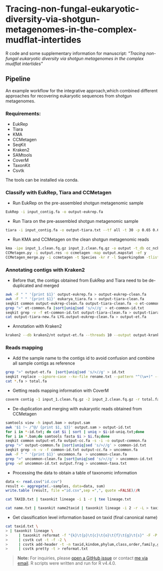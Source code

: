# Tracing-non-fungal-eukaryotic-diversity-via-shotgun-metagenomes-in-the-complex-mudflat-intertides

R code and some supplementary information for manuscript:
*"Tracing non-fungal eukaryotic diversity via shotgun metagenomes in the complex mudflat intertides"*

## Pipeline

An example workflow for the integrative approach,which combined different approaches for recovering eukaryotic sequences from shotgun metagenomes.

### Requirements:
* EukRep
* Tiara
* KMA
* CCMetagen
* SeqKit
* Kraken2
* SAMtools
* CoverM
* TaxonKit
* Csvtk

The tools can be installed via conda.

### Classify with EukRep, Tiara and CCMetagen

* Run EukRep on the pre-assembled shotgun metagenomic sample
```bash
EukRep -i input_contig.fa -o output-eukrep.fa
```
* Run Tiara on the pre-assembled shotgun metagenomic sample
```bash
tiara -i input_contig.fa -o output-tiara.txt --tf all -t 30 -p 0.65 0.60 --probabilities
```
* Run KMA and CCMetagen on the clean shotgun metagenomic reads
```bash
kma -ipe input_1.clean.fq.gz input_2.clean.fq.gz -o output -t_db cc_ncbi_nt/ncbi_nt_no_env_11jun2019 -t 4 -1t1 -mem_mode -and -apm f -ef
CCMetagen.py -i output.res -o ccmetagen -map output.mapstat -ef y
CCMetagen_merge.py -i ccmetagen -t Species -kr r -l Superkingdom -tlist Bacteria,Archaea,Virus -o output_cc.csv
```

### Annotating contigs with Kraken2

* Before that, the contigs obtained from EukRep and Tiara need to be de-duplicated and merged
```bash
awk -F " " '{print $1}' output-eukrep.fa > output-eukrep-clean.fa
awk -F " " '{print $1}' eukarya_tiara.fa > output-tiara-clean.fa
seqkit common output-eukrep-clean.fa output-tiara-clean.fa -o et-common.fa
grep ">" et-common.fa |sort|uniq|sed 's/>//g' > et-common-id.txt
seqkit grep -v -f et-common-id.txt output-tiara-clean.fa > output-tiara-new.fa
cat output-tiara-new.fa LYG.output-eukrep-clean.fa > output-et.fa
```
* Annotation with Kraken2
```bash
kraken2 --db kraken2/nt output-et.fa --threads 10 --output output-kranken2.txt  --memory-mapping --report output-kreport.txt --use-mpa-style --use-names sort
```

### Reads mapping

* Add the sample name to the contigs id to avoid confusion and combine all sample contigs as reference
```bash
grep ">" output-et.fa  |sort|uniq|sed 's/>//g' > id.txt
seqkit replace --ignore-case --kv-file rename.txt --pattern "^(\w+)" --replacement "{kv}" output-et.fa -o output-et-new.fa
cat *.fa > total.fa
```
* Getting reads mapping information with CoverM
```bash
coverm contig -1 input_1.clean.fq.gz -2 input_2.clean.fq.gz -r total.fa -p bwa-mem --min-read-percent-identity 95 --min-read-aligned-percent 90 -m count --min-covered-fraction 0 -t 20 --bam-file-cache-directory /coverm --discard-unmapped -o coverm.tsv
```
* De-duplication and merging with eukaryotic reads obtained from CCMetagen
```bash
samtools view -h input.bam > output.sam
awk '$1 !~ /^@/ {print $1, $3}' output.sam > output-id.txt
for i in *-id.txt; do cat $i | sort | uniq > $i-id-uniq.txt;done
for i in *.bam;do samtools fasta $i > $i.fa;done
seqkit common output-et.fa output-cc.fa -s -i -o output-common.fa
grep ">" output-common.fa |sort|uniq|sed 's/>//g' > common-id.txt
seqkit grep -n -v -f common-id.txt output-cc.fa > uncommon.fa
awk -F " " '{print $1}' uncommon.fa  > uncommon-clean.fa
grep ">" uncommon-clean.fa |sort|uniq|sed 's/>//g' > uncommon-id.txt
grep -wf uncommon-id.txt output.frag > uncommon-taxa.txt
```
* Processing the data to obtain a table of taxonomic information
```R
data <- read.csv("id.csv")
result <- aggregate(.~samples, data=data, sum)
write.table (result, file ="id.csv",sep =",", quote =FALSE)//R
```
```bash
cat TAXID.txt | taxonkit lineage -i 1 -r | tee lineage.txt
```
```bash
cat name.txt | taxonkit name2taxid | taxonkit lineage -i 2 -r -L > taxid.txt
```
* Get classification level information based on taxid (final canonical name)
```bash
cat taxid.txt \
> | taxonkit lineage \
>     | taxonkit reformat -f "{k}\t{p}\t{c}\t{o}\t{f}\t{g}\t{s}" -F -P \
>     | csvtk cut -t -f -2 \
>     | csvtk add-header -t -n taxid,kindom,phylum,class,order,family,genus,species \
>     | csvtk pretty -t > reformat.txt
```
> **Note:** For inquiries, please [open a GitHub issue](https://github.com/HeHan-hub/Tracing-non-fungal-eukaryotic-diversity-via-shotgun-metagenomes-in-the-complex-mudflat-intertides/issues) or contact [me via email](mailto:hanhe0606@foxmail.com).  <dr>
> R scripts were written and run for R v4.4.0.
